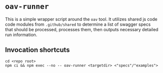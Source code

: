 # `oav-runner`

This is a simple wrapper script around the `oav` tool. It utilizes shared js code code modules from `.github/shared` to
determine a list of swagger specs that should be processed, processes them, then outputs necessary detailed run
information.

## Invocation shortcuts

```
cd <repo root>
npm ci && npm exec --no -- oav-runner <targetdir> <"specs"/"examples">
```
